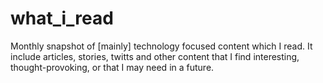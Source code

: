 # what_i_read
Monthly snapshot of [mainly] technology focused content which I read. It include articles, stories, twitts and other content that I find interesting, thought-provoking, or that I may need in a future.
